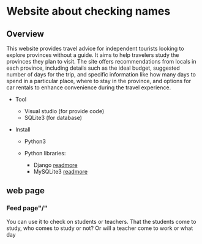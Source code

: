 # Website about checking names
## Overview
This website provides travel advice for independent tourists looking to explore provinces without a guide. It aims to help travelers study the provinces they plan to visit. The site offers recommendations from locals in each province, including details such as the ideal budget, suggested number of days for the trip, and specific information like how many days to spend in a particular place, where to stay in the province, and options for car rentals to enhance convenience during the travel experience.

* Tool
  *   Visual studio (for provide code)
  *   SQLite3 (for database)

* Install
  *   Python3
  *   Python libraries:
       
      * Django [readmore](https://www.djangoproject.com/start/overview/)
      * MySQLite3 [readmore](https://www.sqlite.org/index.html)
   
 ## web page

### Feed page"/"

You can use it to check on students or teachers. That the students come to study, who comes to study or not? Or will a teacher come to work or what day
     
      
